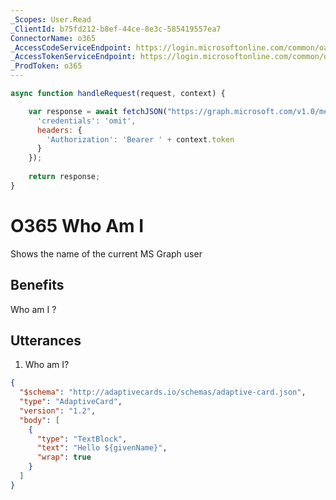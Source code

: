 ```yaml
---
_Scopes: User.Read
_ClientId: b75fd212-b8ef-44ce-8e3c-585419557ea7
ConnectorName: o365
_AccessCodeServiceEndpoint: https://login.microsoftonline.com/common/oauth2/v2.0/authorize
_AccessTokenServiceEndpoint: https://login.microsoftonline.com/common/oauth2/v2.0/token
_ProdToken: o365
---
```

```javascript connector
async function handleRequest(request, context) {

    var response = await fetchJSON("https://graph.microsoft.com/v1.0/me", { 
      'credentials': 'omit',
      headers: {    
        'Authorization': 'Bearer ' + context.token
      }
    });
  
    return response;
}

```

# O365 Who Am I

Shows the name of the current MS Graph user

## Benefits

Who am I ?

## Utterances

1. Who am I?

```json adaptive-card
{
  "$schema": "http://adaptivecards.io/schemas/adaptive-card.json",
  "type": "AdaptiveCard",
  "version": "1.2",
  "body": [
    {
      "type": "TextBlock",
      "text": "Hello ${givenName}",
      "wrap": true
    }
  ]
}
```
